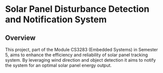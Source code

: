 # Solar Panel Disturbance Detection and Notification System

## Overview

This project, part of the Module CS3283 (Embedded Systems) in Semester 5, aims to enhance the efficiency and reliability of solar panel tracking system. By leveraging wind direction and object detection it aims to notify the system for an optimal solar panel energy output. 

